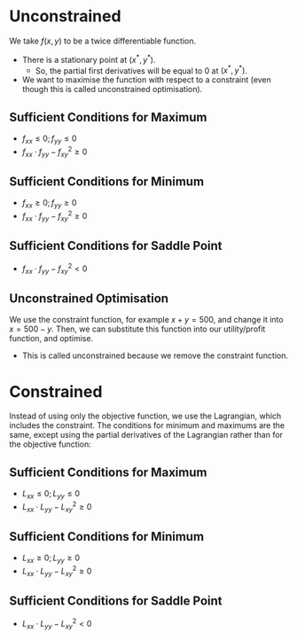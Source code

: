 # Unconstrained
We take $f(x,y)$ to be a twice differentiable function.
- There is a stationary point at $(x^{*},y^*)$.
	- So, the partial first derivatives will be equal to 0 at $(x^{*},y^*)$.
- We want to maximise the function with respect to a constraint (even though this is called unconstrained optimisation).
## Sufficient Conditions for Maximum
- $f_{xx}\leq 0;f_{yy}\leq 0$
- $f_{xx}\cdot f_{yy}-f_{xy}^2\geq 0$
## Sufficient Conditions for Minimum
- $f_{xx}\geq 0;f_{yy}\geq 0$
- $f_{xx}\cdot f_{yy}-f_{xy}^2\geq 0$
## Sufficient Conditions for Saddle Point
- $f_{xx}\cdot f_{yy}-f_{xy}^2\lt 0$
## Unconstrained Optimisation
We use the constraint function, for example $x+y=500$, and change it into $x=500-y$. Then, we can substitute this function into our utility/profit function, and optimise.
- This is called unconstrained because we remove the constraint function.
# Constrained
Instead of using only the objective function, we use the Lagrangian, which includes the constraint. The conditions for minimum and maximums are the same, except using the partial derivatives of the Lagrangian rather than for the objective function:
## Sufficient Conditions for Maximum
- $L_{xx}\leq 0;L_{yy}\leq 0$
- $L_{xx}\cdot L_{yy}-L_{xy}^2\geq 0$
## Sufficient Conditions for Minimum
- $L_{xx}\geq 0;L_{yy}\geq 0$
- $L_{xx}\cdot L_{yy}-L_{xy}^2\geq 0$
## Sufficient Conditions for Saddle Point
- $L_{xx}\cdot L_{yy}-L_{xy}^2\lt 0$
